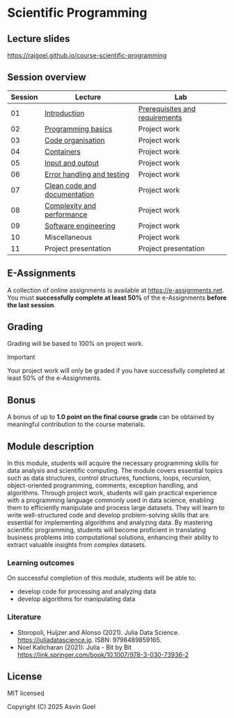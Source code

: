 # Scientific Programming

## Lecture slides

https://rajgoel.github.io/course-scientific-programming

## Session overview

| Session | Lecture                                                                                            | Lab             |
|---------|----------------------------------------------------------------------------------------------------|-----------------|
| 01      | [Introduction](https://rajgoel.github.io/course-scientific-programming/?topic=01-lecture)          | [Prerequisites and requirements](https://rajgoel.github.io/course-scientific-programming/?topic=01-lab)    |
| 02      | [Programming basics](https://rajgoel.github.io/course-scientific-programming/?topic=02-lecture)    | Project work    |
| 03      | [Code organisation](https://rajgoel.github.io/course-scientific-programming/?topic=03-lecture)     | Project work    |
| 04      | [Containers](https://rajgoel.github.io/course-scientific-programming/?topic=04-lecture)            | Project work    |
| 05      | [Input and output](https://rajgoel.github.io/course-scientific-programming/?topic=05-lecture)      | Project work    |
| 06      | [Error handling and testing](https://rajgoel.github.io/course-scientific-programming/?topic=06-lecture)   | Project work    |
| 07      | [Clean code and documentation](https://rajgoel.github.io/course-scientific-programming/?topic=07-lecture) | Project work    |
| 08      | [Complexity and performance](https://rajgoel.github.io/course-scientific-programming/?topic=08-lecture)   | Project work    |
| 09      | [Software engineering](https://rajgoel.github.io/course-scientific-programming/?topic=09-lecture)         | Project work    |
| 10      | Miscellaneous            | Project work         |
| 11      | Project presentation     | Project presentation |

## E-Assignments

A collection of online assignments is available at https://e-assignments.net. You must **successfully complete at least 50%** of the e-Assignments **before the last session**.

## Grading

Grading will be based to 100% on project work.

> [!IMPORTANT]
> Your project work will only be graded if you have successfully completed at least 50% of the e-Assignments.

## Bonus

A bonus of up to **1.0 point on the final course grade** can be obtained by meaningful contribution to the course materials. 

## Module description

In this module, students will acquire the necessary programming skills for data analysis and scientific computing. The module covers essential topics
such as data structures, control structures, functions, loops, recursion, object-oriented programming, comments, exception handling, and
algorithms. Through project work, students will gain practical experience with a programming language commonly used in data science, enabling them to efficiently manipulate and process large datasets. They will learn to write well-structured code and develop problem-solving skills that are essential for implementing
algorithms and analyzing data. By mastering scientific programming, students will become proficient in translating business problems into
computational solutions, enhancing their ability to extract valuable insights from complex datasets.

### Learning outcomes

On successful completion of this module, students will be able to:

- develop code for processing and analyzing data
- develop algorithms for manipulating data

### Literature

- Storopoli, Huijzer and Alonso (2021). Julia Data Science. https://juliadatascience.io. ISBN: 9798489859165.
- Noel Kalicharan (2021): Julia - Bit by Bit
https://link.springer.com/book/10.1007/978-3-030-73936-2

## License

MIT licensed

Copyright (C) 2025 Asvin Goel

